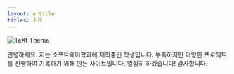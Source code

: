 ```yaml
---
layout: article
titles: 소개
---
```


![TeXt Theme](https://raw.githubusercontent.com/kitian616/jekyll-TeXt-theme/master/screenshots/TeXt-home.jpg)

안녕하세요.
저는 소프트웨어학과에 재학중인 학생입니다.
부족하지만 다양한 프로젝트를 진행하여 기록하기 위해 만든 사이트입니다.
열심히 하겠습니다!
감사합니다.
